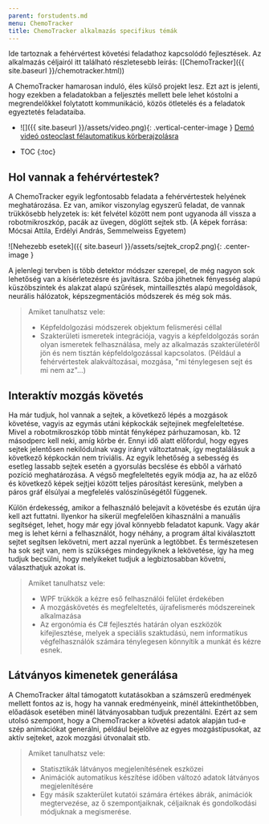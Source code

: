 ```yaml
---
parent: forstudents.md
menu: ChemoTracker
title: ChemoTracker alkalmazás specifikus témák
---
```


Ide tartoznak a fehérvértest követési feladathoz kapcsolódó fejlesztések. Az alkalmazás céljairól itt található részletesebb leírás: ([ChemoTracker]({{ site.baseurl }}/chemotracker.html))

A ChemoTracker hamarosan induló, éles külső projekt lesz. Ezt azt is jelenti, hogy ezekben a feladatokban a feljesztés mellett bele lehet kóstolni a megrendelőkkel folytatott kommunikáció, közös ötletelés és a feladatok egyeztetés feladataiba.

* ![]({{ site.baseurl }}/assets/video.png){: .vertical-center-image } [Demó videó osteoclast félautomatikus körberajzolásra](https://youtu.be/e-VF6DXkxzM)

* TOC
{:toc}

## Hol vannak a fehérvértestek?

A ChemoTracker egyik legfontosabb feladata a fehérvértestek helyének meghatározása. Ez van, amikor viszonylag egyszerű feladat, de vannak trükkösebb helyzetek is: két felvétel között nem pont ugyanoda áll vissza a robotmikroszkóp, pacák az üvegen, döglött sejtek stb. (A képek forrása: Mócsai Attila, Erdélyi András, Semmelweiss Egyetem)

![Nehezebb esetek]({{ site.baseurl }}/assets/sejtek_crop2.png){: .center-image }

A jelenlegi tervben is több detektor módszer szerepel, de még nagyon sok lehetőség van a kísérletezésre és javításra. Szóba jöhetnek fényesség alapú küszöbszintek és alakzat alapú szűrések, mintaillesztés alapú megoldások, neurális hálózatok, képszegmentációs módszerek és még sok más.

> Amiket tanulhatsz vele:
>
>   * Képfeldolgozási módszerek objektum felismerési céllal
>   * Szakterületi ismeretek integrációja, vagyis a képfeldolgozás során olyan ismeretek felhasználása, mely az alkalmazás szakterületéről jön és nem tisztán képfeldolgozással kapcsolatos. (Például a fehérvértestek alakváltozásai, mozgása, "mi ténylegesen sejt és mi nem az"...)

## Interaktív mozgás követés

Ha már tudjuk, hol vannak a sejtek, a következő lépés a mozgások követése, vagyis az egymás utáni képkockák sejtejinek megfeleltetése. Mivel a robotmikroszkóp több mintát fényképez párhuzamosan, kb. 12 másodperc kell neki, amíg körbe ér. Ennyi idő alatt előfordul, hogy egyes sejtek jelentősen nekilódulnak vagy irányt változtatnak, így megtalálásuk a következő képkockán nem triviális. Az egyik lehetőség a sebesség és esetleg lassabb sejtek esetén a gyorsulás becslése és ebből a várható pozíció meghatározása. A végső megfeleltetés egyik módja az, ha az előző és következő képek sejtjei között teljes párosítást keresünk, melyben a páros gráf élsúlyai a megfelelés valószínűségétől függenek.

Külön érdekesség, amikor a felhasználó belejavít a követésbe és ezután újra kell azt futtatni. Ilyenkor ha sikerül megfelelően kihasználni a manuális segítséget, lehet, hogy már egy jóval könnyebb feladatot kapunk. Vagy akár meg is lehet kérni a felhasználót, hogy néhány, a program által kiválasztott sejtet segítsen lekövetni, mert azzal nyerünk a legtöbbet. És természetesen ha sok sejt van, nem is szükséges mindegyiknek a lekövetése, így ha meg tudjuk becsülni, hogy melyikeket tudjuk a legbiztosabban követni, választhatjuk azokat is.

> Amiket tanulhatsz vele:
>
>   * WPF trükkök a kézre eső felhasználói felület érdekében
>   * A mozgáskövetés és megfeleltetés, újrafelismerés módszereinek alkalmazása
>   * Az ergonómia és C# fejlesztés határán olyan eszközök kifejlesztése, melyek a speciális szaktudású, nem informatikus végfelhasználók számára ténylegesen könnyítik a munkát és kézre esnek.

## Látványos kimenetek generálása

A ChemoTracker által támogatott kutatásokban a számszerű eredmények mellett fontos az is, hogy ha vannak eredményeink, minél áttekinthetőbben, előadások esetében minél látványosabban tudjuk prezentálni. Ezért az sem utolsó szempont, hogy a ChemoTracker a követési adatok alapján tud-e szép animációkat generálni, például bejelölve az egyes mozgástípusokat, az aktív sejteket, azok mozgási útvonalait stb.

> Amiket tanulhatsz vele:
>
>   * Statisztikák látványos megjelenítésének eszközei
>   * Animációk automatikus készítése időben változó adatok látványos megjelenítésére
>   * Egy másik szakterület kutatói számára értékes ábrák, animációk megtervezése, az ő szempontjaiknak, céljaiknak és gondolkodási módjuknak a megismerése.
